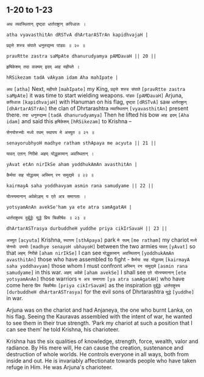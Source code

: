 ## 1-20 to 1-23


```shloka-sa
अथ व्यवस्थितान् दृष्ट्वा धार्तराष्ट्रान् कपिध्वजः ।
```
```shloka-sa-hk
atha vyavasthitAn dRSTvA dhArtarASTrAn kapidhvajaH |
```
```shloka-sa
प्रवृत्ते शस्त्र संपाते धनुरुद्यम्य पांडवः ॥ २० ॥
```
```shloka-sa-hk
pravRtte zastra saMpAte dhanurudyamya pAMDavaH || 20 ||
```

```shloka-sa
हृषिकेशम् तदा वाक्यम् इदम् आह महीपते ।
```
```shloka-sa-hk
hRSikezam tadA vAkyam idam Aha mahIpate |
```

`अथ` `[atha]` Next, `महीपते` `[mahIpate]` my King, `प्रवृत्ते शस्त्र संपाते` `[pravRtte zastra saMpAte]` it was time to start wielding weapons. `पांडवः` `[pAMDavaH]` Arjuna, `कपिध्वजः` `[kapidhvajaH]` with Hanuman on his flag, `दृष्ट्वा` `[dRSTvA]` saw `धार्तराष्ट्रान्` `[dhArtarASTrAn]` the clan of Dhrtarashtra `व्यवस्थितान्` `[vyavasthitAn]` present there. `तदा धनुरुद्यम्य` `[tadA dhanurudyamya]` Then he lifted his bow `आह इदम्` `[Aha idam]` and said this `हृषिकेशम्` `[hRSikezam]` to Krishna –



```shloka-sa
सेनयोरुभ्योः मध्ये रथम् स्थापय मे अच्युत ॥ २१ ॥
```
```shloka-sa-hk
senayorubhyoH madhye ratham sthApaya me acyuta || 21 ||
```

```shloka-sa
यावत् एतान् निरीक्षे अहम् योद्धुकामान् अवस्थितान् ।
```
```shloka-sa-hk
yAvat etAn nirIkSe aham yoddhukAmAn avasthitAn |
```
```shloka-sa
कैर्मया सह योद्धव्यम् अस्मिन् रन समुद्यमे ॥ २२ ॥
```
```shloka-sa-hk
kairmayA saha yoddhavyam asmin rana samudyame || 22 ||
```

```shloka-sa
योत्स्यमानान् अवेक्षेऽहम् य एते अत्र समागताः ।
```
```shloka-sa-hk
yotsyamAnAn avekSe'ham ya ete atra samAgatAH |
```
```shloka-sa
धार्तराष्ट्रस्य दुर्बुद्धेः युद्धे प्रिय चिकीर्षवः ॥ २३ ॥
```
```shloka-sa-hk
dhArtarASTrasya durbuddheH yuddhe priya cikIrSavaH || 23 ||
```

`अच्युत` `[acyuta]` Krishna, `स्थापय` `[sthApaya]` park `मे रथम्` `[me ratham]` my chariot `मध्ये सेनयोः उभयोः` `[madhye senayoH ubhayoH]` between the two armies `यावत्` `[yAvat]` so that `अहम् निरीक्षे` `[aham nirIkSe]` I can see `योद्धुकामान् अवस्थितान्` `[yoddhukAmAn avasthitAn]` those who have assembled to fight - `कैर्मया सह योद्धव्यम्` `[kairmayA saha yoddhavyam]` those whom I must confront `अस्मिन् रन समुद्यमे` `[asmin rana samudyame]` in this war. `अहम् अवेक्षे` `[aham avekSe]` I shall see `एते योत्स्यमानान्` `[ete yotsyamAnAn]` those warriors `य अत्र समागताः` `[ya atra samAgatAH]` who have come here `प्रिय चिकीर्षवः` `[priya cikIrSavaH]` as the inspiration `दुर्बुद्धेः धार्तराष्ट्रस्य` `[durbuddheH dhArtarASTrasya]` for the evil sons of Dhrtarashtra `युद्धे` `[yuddhe]` in war.

Arjuna was on the chariot and had Anjaneya, the one who burnt Lanka, on his flag. Seeing the Kauravas assembled with the intent of war, he wanted to see them in their true strength. ‘Park my chariot at such a position that I can see them’ he told Krishna, his charioteer.



Krishna has the six qualities of knowledge, strength, force, wealth, valor and radiance. By His mere will, He can cause the creation, sustenance and destruction of whole worlds. He controls everyone in all ways, both from inside and out. He is invariably affectionate towards people who have taken refuge in Him. He was Arjuna's charioteer.

